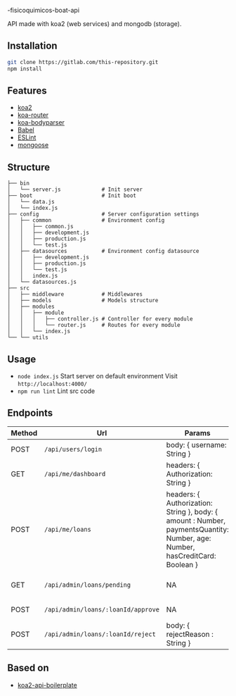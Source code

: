 -fisicoquimicos-boat-api

API made with koa2 (web services) and mongodb (storage).

## Installation

```bash
git clone https://gitlab.com/this-repository.git
npm install
```

## Features
* [koa2](https://github.com/koajs/koa/tree/v2.x)
* [koa-router](https://github.com/alexmingoia/koa-router)
* [koa-bodyparser](https://github.com/koajs/bodyparser)
* [Babel](https://github.com/babel/babel)
* [ESLint](http://eslint.org/)
* [mongoose](https://mongoosejs.com/docs/)


## Structure
```
├── bin
│   └── server.js             # Init server
├── boot                      # Init boot
│   └── data.js
│   └── index.js
├── config                    # Server configuration settings
│   ├── common                # Environment config
│   │   ├── common.js
│   │   ├── development.js
│   │   ├── production.js
│   │   └── test.js
│   ├── datasources           # Environment config datasource
│   │   ├── development.js
│   │   ├── production.js
│   │   └── test.js
│   │   index.js              
│   └── datasources.js        
├── src                       
│   ├── middleware            # Middlewares
│   ├── models                # Models structure
│   ├── modules
│   │   ├── module
│   │   │   ├── controller.js # Controller for every module
│   │   │   └── router.js     # Routes for every module
│   │   └── index.js          
└── └── utils                 
```

## Usage

* `node index.js` Start server on default environment
Visit `http://localhost:4000/`
* `npm run lint` Lint src code

## Endpoints

|Method                |Url                          |Params                         |Description                         
|----------------|-------------------------------|-----------------------------|-----------------------------|
|POST|`/api/users/login`            |body: { username: String }            | Login user
|GET          |`/api/me/dashboard`            |headers: { Authorization: String }            | Get user dashboard
|POST          |`/api/me/loans`|headers: { Authorization: String }, body: { amount : Number, paymentsQuantity: Number, age: Number, hasCreditCard: Boolean } | Create user loan
|GET          |`/api/admin/loans/pending`            |NA            | Get pending loans
|POST          |`/api/admin/loans/:loanId/approve`            |NA            | Approve loan
|POST          |`/api/admin/loans/:loanId/reject`            |body: { rejectReason : String }            | Reject loan

## Based on

* [koa2-api-boilerplate](https://github.com/adrianObel/koa2-api-boilerplate)
